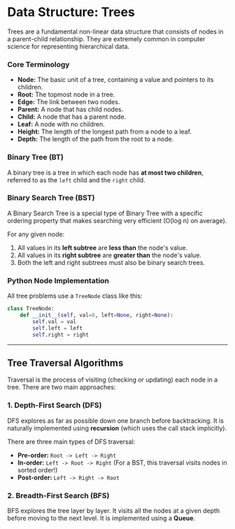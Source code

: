 
# Data Structure: Trees

Trees are a fundamental non-linear data structure that consists of nodes in a parent-child relationship. They are extremely common in computer science for representing hierarchical data.

### Core Terminology

- **Node:** The basic unit of a tree, containing a value and pointers to its children.
- **Root:** The topmost node in a tree.
- **Edge:** The link between two nodes.
- **Parent:** A node that has child nodes.
- **Child:** A node that has a parent node.
- **Leaf:** A node with no children.
- **Height:** The length of the longest path from a node to a leaf.
- **Depth:** The length of the path from the root to a node.

### Binary Tree (BT)

A binary tree is a tree in which each node has **at most two children**, referred to as the `left` child and the `right` child.

### Binary Search Tree (BST)

A Binary Search Tree is a special type of Binary Tree with a specific ordering property that makes searching very efficient (O(log n) on average).

For any given node:
1.  All values in its **left subtree** are **less than** the node's value.
2.  All values in its **right subtree** are **greater than** the node's value.
3.  Both the left and right subtrees must also be binary search trees.

### Python Node Implementation

All tree problems use a `TreeNode` class like this:

```python
class TreeNode:
    def __init__(self, val=0, left=None, right=None):
        self.val = val
        self.left = left
        self.right = right
```

---

## Tree Traversal Algorithms

Traversal is the process of visiting (checking or updating) each node in a tree. There are two main approaches:

### 1. Depth-First Search (DFS)

DFS explores as far as possible down one branch before backtracking. It is naturally implemented using **recursion** (which uses the call stack implicitly).

There are three main types of DFS traversal:

- **Pre-order:** `Root -> Left -> Right`
- **In-order:** `Left -> Root -> Right` (For a BST, this traversal visits nodes in sorted order!)
- **Post-order:** `Left -> Right -> Root`

### 2. Breadth-First Search (BFS)

BFS explores the tree layer by layer. It visits all the nodes at a given depth before moving to the next level. It is implemented using a **Queue**.
